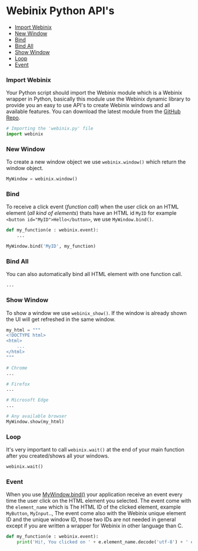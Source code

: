 # Webinix Python API's

- [Import Webinix](/python_api?id=Import-Webinix)
- [New Window](/python_api?id=New-Window)
- [Bind](/python_api?id=Bind)
- [Bind All](/python_api?id=Bind-All)
- [Show Window](/python_api?id=Show-Window)
- [Loop](/python_api?id=Loop)
- [Event](/python_api?id=Event)

### Import Webinix

Your Python script should import the Webinix module which is a Webinix wrapper in Python, basically this module use the Webinix dynamic library to provide you an easy to use API's to create Webinix windows and all available features. You can download the latest module from the [GitHub Repo](https://github.com/alifcommunity/webinix/blob/main/examples/Python/webinix.py).

```python
# Importing the 'webinix.py' file
import webinix
```

### New Window

To create a new window object we use `webinix.window()` which return the window object.

```python
MyWindow = webinix.window()
```

### Bind

To receive a click event (*function call*) when the user click on an HTML element (*all kind of elements*) thats have an HTML id `MyID` for example `<button id="MyID">Hello</button>`, we use `MyWindow.bind()`.

```python
def my_function(e : webinix.event):
	...

MyWindow.bind('MyID', my_function)
```

### Bind All

You can also automatically bind all HTML element with one function call.

```python
...
```

### Show Window

To show a window we use `webinix_show()`. If the window is already shown the UI will get refreshed in the same window.

```python
my_html = """
<!DOCTYPE html>
<html>
	...
</html>
"""

# Chrome
...

# Firefox
...

# Microsoft Edge
...

# Any available browser
MyWindow.show(my_html)
```

### Loop

It's very important to call `webinix.wait()` at the end of your main function after you created/shows all your windows.

```python
webinix.wait()
```

### Event

When you use [MyWindow.bind()](/python_api?id=Bind) your application receive an event every time the user click on the HTML element you selected. The event come with the `element_name` which is The HTML ID of the clicked element, example `MyButton`, `MyInput`.., The event come also with the Webinix unique element ID and the unique window ID, those two IDs are not needed in general except if you are written a wrapper for Webinix in other language than C.

```python
def my_function(e : webinix.event):
    print('Hi!, You clicked on ' + e.element_name.decode('utf-8') + ' element')
```
